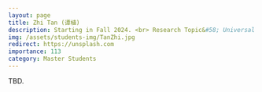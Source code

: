 ```yaml
---
layout: page
title: Zhi Tan (谭植)
description: Starting in Fall 2024. <br> Research Topic&#58; Universal Adversarial Attack.
img: /assets/students-img/TanZhi.jpg
redirect: https://unsplash.com
importance: 113
category: Master Students
---
```


TBD.
